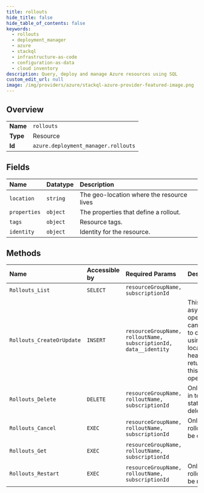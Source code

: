 ```yaml
---
title: rollouts
hide_title: false
hide_table_of_contents: false
keywords:
  - rollouts
  - deployment_manager
  - azure    
  - stackql
  - infrastructure-as-code
  - configuration-as-data
  - cloud inventory
description: Query, deploy and manage Azure resources using SQL
custom_edit_url: null
image: /img/providers/azure/stackql-azure-provider-featured-image.png
---
```

  
    

## Overview
<table><tbody>
<tr><td><b>Name</b></td><td><code>rollouts</code></td></tr>
<tr><td><b>Type</b></td><td>Resource</td></tr>
<tr><td><b>Id</b></td><td><code>azure.deployment_manager.rollouts</code></td></tr>
</tbody></table>

## Fields
| Name | Datatype | Description |
|:-----|:---------|:------------|
| `location` | `string` | The geo-location where the resource lives |
| `properties` | `object` | The properties that define a rollout. |
| `tags` | `object` | Resource tags. |
| `identity` | `object` | Identity for the resource. |
## Methods
| Name | Accessible by | Required Params | Description |
|:-----|:--------------|:----------------|:------------|
| `Rollouts_List` | `SELECT` | `resourceGroupName, subscriptionId` |  |
| `Rollouts_CreateOrUpdate` | `INSERT` | `resourceGroupName, rolloutName, subscriptionId, data__identity` | This is an asynchronous operation and can be polled to completion using the location header returned by this operation. |
| `Rollouts_Delete` | `DELETE` | `resourceGroupName, rolloutName, subscriptionId` | Only rollouts in terminal state can be deleted. |
| `Rollouts_Cancel` | `EXEC` | `resourceGroupName, rolloutName, subscriptionId` | Only running rollouts can be canceled. |
| `Rollouts_Get` | `EXEC` | `resourceGroupName, rolloutName, subscriptionId` |  |
| `Rollouts_Restart` | `EXEC` | `resourceGroupName, rolloutName, subscriptionId` | Only failed rollouts can be restarted. |
